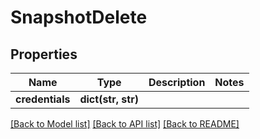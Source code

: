 # SnapshotDelete

## Properties
Name | Type | Description | Notes
------------ | ------------- | ------------- | -------------
**credentials** | **dict(str, str)** |  | 

[[Back to Model list]](../README.md#documentation-for-models) [[Back to API list]](../README.md#documentation-for-api-endpoints) [[Back to README]](../README.md)


